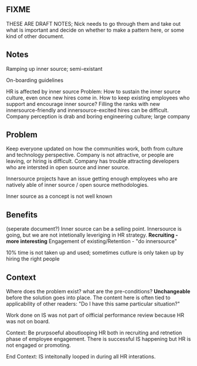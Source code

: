 ## FIXME
THESE ARE DRAFT NOTES; Nick needs to go through them and take out what is important and decide on whether to make a pattern here, or some kind of other document.

## Notes
Ramping up inner source; semi-existant

On-boarding guidelines

HR is affected by inner source
Problem: How to sustain the inner source culture, even once new hires come in. How to keep existing employees who support and encourage inner source? Filling the ranks with new innersource-friendly and innersource-excited hires can be difficult.
Company perception is drab and boring engineering culture; large company



## Problem
Keep everyone updated on how the communities work, both from culture and technology perspective.
Company is not attractive, or people are leaving, or hiring is difficult.
Company has trouble attracting developers who are intersted in open source and inner source.

Innersource projects have an issue getting enough employees who are natively able of inner source / open source methodologies.

Inner source as a concept is not well known

## Benefits
(seperate document?)
Inner source can be a selling point.
Innersource is going, but we are not intetionally leveriging in HR strategy.
  **Recruiting - more interesting**
  Engagement of existing/Retention - "do innersource"

10% time is not taken up and used; sometimes cutlure is only taken up by hiring the right people

## Context
Where does the problem exist? what are the pre-conditions? **Unchangeable** before the solution goes into place. The content here is often tied to applicability of other readers: "Do I have this same particular situation?"


Work done on IS was not part of oifficial performance review because HR was not on board.

Context:
Be prurpsoeful aboutlooping HR both in recruiting and retnetion phase of employee engagement.
There is successful IS happening but HR is not engaged or promoting.

End Context:
IS inteitonally looped in during all HR interations.


